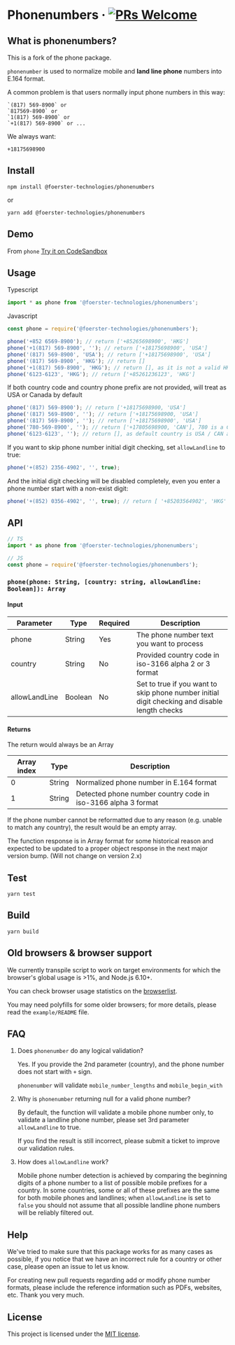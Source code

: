 # Phonenumbers &middot; [![PRs Welcome](https://img.shields.io/badge/PRs-welcome-brightgreen.svg)](http://makeapullrequest.com)

## What is phonenumbers?

This is a fork of the phone package.

`phonenumber` is used to normalize mobile and **land line phone** numbers into E.164 format.

A common problem is that users normally input phone numbers in this way:

```
`(817) 569-8900` or
`817569-8900` or
`1(817) 569-8900` or
`+1(817) 569-8900` or ...
```

We always want:

```
+18175698900
```

## Install
```
npm install @foerster-technologies/phonenumbers
```

or

```
yarn add @foerster-technologies/phonenumbers
```

## Demo

From `phone` [Try it on CodeSandbox](https://codesandbox.io/s/phone-browser-example-react-o5vt5?file=/src/App.js)

## Usage

Typescript
```typescript
import * as phone from '@foerster-technologies/phonenumbers';
```
Javascript
```javascript
const phone = require('@foerster-technologies/phonenumbers');
```
```javascript
phone('+852 6569-8900'); // return ['+85265698900', 'HKG']
phone('+1(817) 569-8900', ''); // return ['+18175698900', 'USA']
phone('(817) 569-8900', 'USA'); // return ['+18175698900', 'USA']
phone('(817) 569-8900', 'HKG'); // return []
phone('+1(817) 569-8900', 'HKG'); // return [], as it is not a valid HKG mobile phone number
phone('6123-6123', 'HKG'); // return ['+85261236123', 'HKG']
```

If both country code and country phone prefix are not provided, will treat as USA or Canada by default 

```javascript
phone('(817) 569-8900'); // return ['+18175698900, 'USA']
phone('(817) 569-8900', ''); // return ['+18175698900, 'USA']
phone('(817) 569-8900', ''); // return ['+18175698900', 'USA']
phone('780-569-8900', ''); // return ['+17805698900, 'CAN'], 780 is a Canada phone prefix
phone('6123-6123', ''); // return [], as default country is USA / CAN and it does not match any result
```

If you want to skip phone number initial digit checking, set `allowLandline` to true:

```javascript
phone('+(852) 2356-4902', '', true);
```

And the initial digit checking will be disabled completely, even you enter a phone number start with a non-exist digit:

```javascript
phone('+(852) 0356-4902', '', true); // return [ '+85203564902', 'HKG' ], even the phone number start with `0` is not a valid landline phone number
```

## API

```javascript
// TS
import * as phone from '@foerster-technologies/phonenumbers';

// JS
const phone = require('@foerster-technologies/phonenumbers');
```

### `phone(phone: String, [country: string, allowLandline: Boolean]): Array`

#### Input

Parameter | Type | Required | Description
--- | --- | --- | ---
phone | String | Yes | The phone number text you want to process
country | String | No | Provided country code in iso-3166 alpha 2 or 3 format
allowLandLine | Boolean | No | Set to true if you want to skip phone number initial digit checking and disable length checks

#### Returns

The return would always be an Array

Array index | Type | Description
--- | --- | ---
0 | String | Normalized phone number in E.164 format
1 | String | Detected phone number country code in iso-3166 alpha 3 format

If the phone number cannot be reformatted due to any reason (e.g. unable to match any country), the result would be an empty array.

The function response is in Array format for some historical reason and expected to be updated to a proper object response in the next major version bump. (Will not change on version 2.x)

## Test

```
yarn test
```

## Build

```
yarn build
```

## Old browsers & browser support

We currently transpile script to work on target environments for which the browser's global usage is >1%, and Node.js 6.10+.

You can check browser usage statistics on the [browserlist](http://browserl.ist/?q=%3E1%25).

You may need polyfills for some older browsers; for more details, please read the `example/README` file.


## FAQ

1. Does `phonenumber` do any logical validation?

	Yes. If you provide the 2nd parameter (country), and the phone number does not start with `+` sign.

	`phonenumber` will validate `mobile_number_lengths` and `mobile_begin_with`

2. Why is `phonenumber` returning null for a valid phone number?

	By default, the function will validate a mobile phone number only, to validate a landline phone number, please set 3rd parameter `allowLandline` to true.

	If you find the result is still incorrect, please submit a ticket to improve our validation rules.

3. How does `allowLandline` work?
	
	Mobile phone number detection is achieved by comparing the beginning digits of a phone number to a list of possible mobile prefixes for a country. 
	In some countries, some or all of these prefixes are the same for both mobile phones and landlines; when `allowLandline` is set to `false` you should not assume that all possible landline phone numbers will be reliably filtered out.


## Help

We've tried to make sure that this package works for as many cases as possible, if you notice that we have an incorrect rule for a country or other case, please open an issue to let us know.

For creating new pull requests regarding add or modify phone number formats, please include the reference information such as PDFs, websites, etc. Thank you very much. 

## License

This project is licensed under the [MIT license](https://github.com/AfterShip/phone/blob/master/LICENSE).
